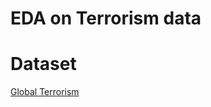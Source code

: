 # EDA on Terrorism data
# Dataset 
<a href='https://drive.google.com/file/d/1lV7is1B566UQPYzzY8R2ZmOritTW299S/view'>Global Terrorism</a>
